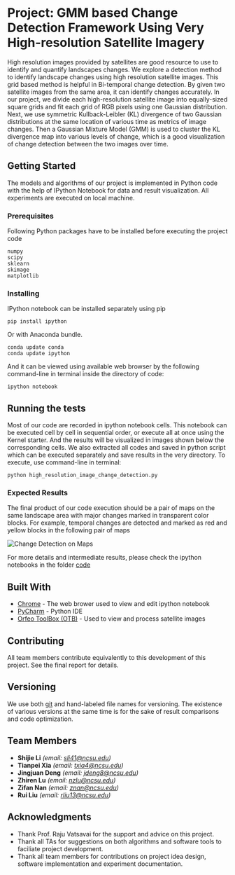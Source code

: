 # Project: GMM based Change Detection Framework Using Very High-resolution Satellite Imagery


High resolution images provided by satellites are good resource to use to identify and quantify landscapes changes. We explore a detection method to identify landscape changes using high resolution satellite images. This grid based method is helpful in Bi-temporal change detection. By given two satellite images from the same area, it can identify changes accurately. In our project, we divide each high-resolution satellite image into equally-sized square grids and fit each grid of RGB pixels using one Gaussian distribution. Next, we use symmetric Kullback-Leibler (KL) divergence of two Gaussian distributions at the same location of various time as metrics of image changes. Then a Gaussian Mixture Model (GMM) is used to cluster the KL divergence map into various levels of change, which is a good visualization of change detection between the two images over time.

## Getting Started

The models and algorithms of our project is implemented in Python code with the help of IPython Notebook for data and result visualization. All experiments are executed on local machine.

### Prerequisites

Following Python packages have to be installed before executing the project code

```
numpy
scipy
sklearn
skimage
matplotlib
```

### Installing

IPython notebook can be installed separately using pip 

```
pip install ipython
```

Or with Anaconda bundle.

```
conda update conda
conda update ipython
```

And it can be viewed using available web browser by the following command-line in terminal inside the directory of code:

```
ipython notebook
```

## Running the tests

Most of our code are recorded in ipython notebook cells. This notebook can be executed cell by cell in sequential order, or execute all at once using the Kernel starter. And the results will be visualized in images shown below the corresponding cells. We also extracted all codes and saved in python script which can be executed separately and save results in the very directory. To execute, use command-line in terminal:

```
python high_resolution_image_change_detection.py
```

### Expected Results

The final product of our code execution should be a pair of maps on the same landscape area with major changes marked in transparent color blocks. For example, temporal changes are detected and marked as red and yellow blocks in the following pair of maps

![Change Detection on Maps](https://github.com/jerry-shijieli/CSC522_GMM_on_Satellite_Image_Change_Detection/blob/master/result/change%20detection.png)

For more details and intermediate results, please check the ipython notebooks in the folder [code](https://github.com/jerry-shijieli/CSC522_GMM_on_Satellite_Image_Change_Detection/tree/master/code)

## Built With

* [Chrome](https://www.google.com/chrome/browser/desktop/) - The web brower used to view and edit ipython notebook
* [PyCharm](https://www.jetbrains.com/pycharm/) - Python IDE
* [Orfeo ToolBox (OTB)](https://www.orfeo-toolbox.org/CookBook/index_TOC.html) - Used to view and process satellite images

## Contributing

All team members contribute equivalently to this development of this project. See the final report for details.

## Versioning

We use both [git](https://git-scm.com) and hand-labeled file names for versioning. The existence of various versions at the same time is for the sake of result comparisons and code optimization.

## Team Members

* **Shijie Li**  *(email: sli41@ncsu.edu)* 
* **Tianpei Xia**  *(email: txia4@ncsu.edu)* 
* **Jingjuan Deng**  *(email: jdeng8@ncsu.edu)* 
* **Zhiren Lu**  *(email: nzlu@ncsu.edu)* 
* **Zifan Nan**  *(email: znan@ncsu.edu)* 
* **Rui Liu**  *(email: rliu13@ncsu.edu)* 

## Acknowledgments

* Thank Prof. Raju Vatsavai for the support and advice on this project.
* Thank all TAs for suggestions on both algorithms and software tools to faciliate project development.
* Thank all team members for contributions on project idea design, software implementation and experiment documentation.

